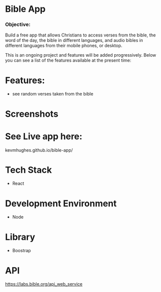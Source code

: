 # Bible App

### Objective:
Build a free app that allows Christians to access verses from the bible, the word of the day, the bible in different languages,  and audio bibles in different languages from their mobile phones, or desktop. 

This is an ongoing project and features will be added progressively. Below you can see a list of the features available at the present time:

# Features:
* see random verses taken from the bible

# Screenshots 
<div src="https://user-images.githubusercontent.com/48656356/121372655-c0848e00-c93e-11eb-92ae-4bcd8d61a6c3.png" width="300px"></div>


# See Live app here:
kevmhughes.github.io/bible-app/

# Tech Stack
* React 

# Development Environment
* Node

# Library
* Boostrap

# API
https://labs.bible.org/api_web_service
